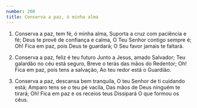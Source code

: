 ```yaml
---
number: 208
title: Conserva a paz, ó minha alma
---
```


1. Conserva a paz, tem fé, ó minha alma,
  Suporta a cruz com paciência e fé;
  Deus te provê de confiança e calma,
  O Teu Senhor contigo sempre é;
  Oh! Fica em paz, pois Deus te guardará;
  O Seu favor jamais te faltará.

2. Conserva a paz, feliz é teu futuro
  Junto a Jesus, amado Salvador;
  Teu galardão no céu está seguro,
  Breve o terás das mãos do Redentor;
  Oh! Fica em paz, pois tens a salvação,
  Ao teu redor está o Guardião.

3. Conserva a paz, descansa bem tranquila,
  O teu Senhor de ti cuidando está;
  Amparo tens se o teu pé vacila,
  Das mãos de Deus ninguém te tirará;
  Oh! Fica em paz e os receios teus
  Dissipará O que formou os céus.
